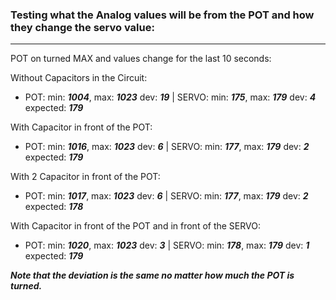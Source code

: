 ### Testing what the Analog values will be from the POT and how they change the servo value:
------

POT on turned MAX and values change for the last 10 seconds:

Without Capacitors in the Circuit:

- POT: min: ***1004***, max: ***1023*** dev: ***19*** | SERVO: min: ***175***, max: ***179*** dev: ***4*** expected: ***179***

With Capacitor in front of the POT:

- POT: min: ***1016***, max: ***1023*** dev: ***6*** | SERVO: min: ***177***, max: ***179*** dev: ***2*** expected: ***179***

With 2 Capacitor in front of the POT:

- POT: min: ***1017***, max: ***1023*** dev: ***6*** | SERVO: min: ***177***, max: ***179*** dev: ***2*** expected: ***178***

With Capacitor in front of the POT and in front of the SERVO:

- POT: min: ***1020***, max: ***1023*** dev: ***3*** | SERVO: min: ***178***, max: ***179*** dev: ***1*** expected: ***179***

***Note that the deviation is the same no matter how much the POT is turned.***
